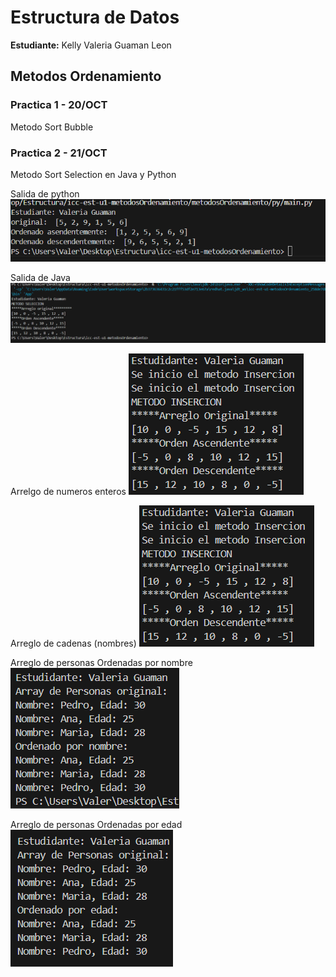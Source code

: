 
# Estructura de Datos

**Estudiante:** Kelly Valeria Guaman Leon

## Metodos Ordenamiento

### Practica 1 - 20/OCT
Metodo Sort Bubble

### Practica 2 - 21/OCT
Metodo Sort Selection en Java y Python

Salida de python
![alt text](assets/SortSelectionpy.png)


Salida de Java
![alt text](assets/SortSelectionjava.png)


Arrelgo de numeros enteros
![alt text](image.png)


Arreglo de cadenas (nombres)
![alt text](image.png)


Arreglo de personas Ordenadas por nombre
![alt text](image-2.png)


Arreglo de personas Ordenadas por edad
![alt text](image-1.png)